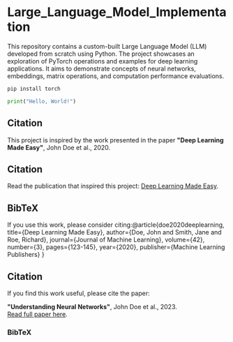 # Large_Language_Model_Implementation
This repository contains a custom-built Large Language Model (LLM) developed from scratch using Python.
The project showcases an exploration of PyTorch operations and examples for deep learning applications.
It aims to demonstrate concepts of neural networks, embeddings, matrix operations, and computation performance evaluations.

```bash
pip install torch
```

```python
print("Hello, World!")
```

## Citation

This project is inspired by the work presented in the paper **"Deep Learning Made Easy"**, John Doe et al., 2020.

## Citation

Read the publication that inspired this project: [Deep Learning Made Easy](https://example.com/dummy-paper).

## BibTeX

If you use this work, please consider citing:@article{doe2020deeplearning, title={Deep Learning Made Easy}, author={Doe, John and Smith, Jane and Roe, Richard}, journal={Journal of Machine Learning}, volume={42}, number={3}, pages={123-145}, year={2020}, publisher={Machine Learning Publishers} }

## Citation

If you find this work useful, please cite the paper:

**"Understanding Neural Networks"**, John Doe et al., 2023.\
[Read full paper here](https://example.com/dummy-paper).

### BibTeX


